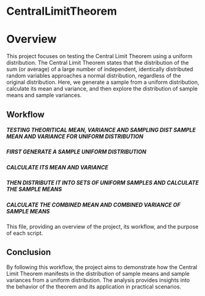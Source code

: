 # CentralLimitTheorem

# Overview


This project focuses on testing the Central Limit Theorem using a uniform distribution. The Central Limit Theorem states that the distribution of the sum (or average) of a large number of independent, identically distributed random variables approaches a normal distribution, regardless of the original distribution. Here, we generate a sample from a uniform distribution, calculate its mean and variance, and then explore the distribution of sample means and sample variances.

## Workflow

##### TESTING THEORITICAL MEAN, VARIANCE AND SAMPLING DIST SAMPLE MEAN AND VARIANCE FOR UNIFORM DISTRIBUTION


##### FIRST GENERATE A SAMPLE UNIFORM DISTRIBUTION
##### CALCULATE ITS MEAN AND VARIANCE
##### THEN DISTRIBUTE IT INTO SETS OF UNIFORM SAMPLES AND CALCULATE THE SAMPLE MEANS 
##### CALCULATE THE COMBINED MEAN AND COMBINED VARIANCE OF SAMPLE MEANS


This file, providing an overview of the project, its workflow, and the purpose of each script.


## Conclusion


By following this workflow, the project aims to demonstrate how the Central Limit Theorem manifests in the distribution of sample means and sample variances from a uniform distribution. The analysis provides insights into the behavior of the theorem and its application in practical scenarios.
